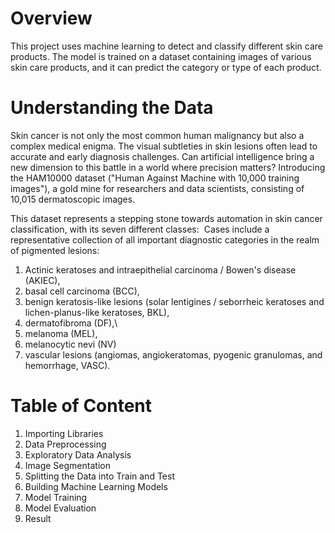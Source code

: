 # Overview
This project uses machine learning to detect and classify different skin care products. The model is trained on a dataset containing images of various skin care products, and it can predict the category or type of each product.
# Understanding the Data
Skin cancer is not only the most common human malignancy but also a complex medical enigma. The visual subtleties in skin lesions often lead to accurate and early diagnosis challenges. Can artificial intelligence bring a new dimension to this battle in a world where precision matters? Introducing the HAM10000 dataset ("Human Against Machine with 10,000 training images"), a gold mine for researchers and data scientists, consisting of 10,015 dermatoscopic images. 

This dataset represents a stepping stone towards automation in skin cancer classification, with its seven different classes:
​
Cases include a representative collection of all important diagnostic categories in the realm of pigmented lesions:
​
1. Actinic keratoses and intraepithelial carcinoma / Bowen's disease (AKIEC),
2. basal cell carcinoma (BCC),
3. benign keratosis-like lesions (solar lentigines / seborrheic keratoses and lichen-planus-like keratoses, BKL),
4. dermatofibroma (DF),\
5. melanoma (MEL),
6.  melanocytic nevi (NV)
7.  vascular lesions (angiomas, angiokeratomas, pyogenic granulomas, and hemorrhage, VASC).
# Table of Content
1. Importing Libraries
2. Data Preprocessing
3. Exploratory Data Analysis
4. Image Segmentation
5. Splitting the Data into Train and Test
6. Building Machine Learning Models
7. Model Training
8. Model Evaluation
9. Result
